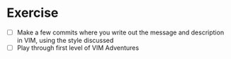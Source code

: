 # Exercise

- [ ] Make a few commits where you write out the message and description in VIM, using the style discussed
- [ ] Play through first level of VIM Adventures
